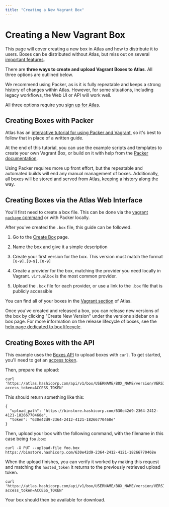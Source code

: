 ```yaml
---
title: "Creating a New Vagrant Box"
---
```

# Creating a New Vagrant Box

This page will cover creating a new box in Atlas and how to distribute
it to users. Boxes can be distributed without Atlas, but
miss out on several [important features](/help/vagrant/boxes).

There are __three ways to create and upload Vagrant Boxes to Atlas__. All
three options are outlined below.

We recommend using Packer, as is it is fully repeatable and keeps a strong
history of changes within Atlas. However, for some situations, including
legacy workflows, the Web UI or API will work well.

All three options require you [sign up for Atlas](/account/new).

## Creating Boxes with Packer

Atlas has an [interactive tutorial for using Packer and Vagrant](/tutorial/packer-vagrant),
so it's best to follow that in place of a written guide.

At the end of this tutorial, you can use the example scripts and
templates to create your own Vagrant Box, or build on it
with help from the [Packer documentation](https://packer.io).

Using Packer requires more up front effort, but the repeatable and
automated builds will end any manual management of boxes. Additionally,
all boxes will be stored and served from Atlas, keeping a history along
 the way.

## Creating Boxes via the Atlas Web Interface

You'll first need to create a box file. This can be done via
the [vagrant `package` command](http://docs.vagrantup.com/v2/boxes/base.html)
or with Packer locally.

After you've created the `.box` file, this guide can be followed.

1. Go to the [Create Box](/boxes/new) page.

1. Name the box and give it a simple description

1. Create your first version for the box. This version
must match the format `[0-9].[0-9].[0-9]`

1. Create a provider for the box, matching the provider you need
locally in Vagrant. `virtualbox` is the most common provider.

1. Upload the `.box` file for each provider, or use a link to the `.box`
file that is publicly accessible

You can find all of your boxes in the [Vagrant section](/vagrant) of Atlas.

Once you've created and released a box, you can release new versions of
the box by clicking "Create New Version" under the versions sidebar on
a box page. For more information on the release lifecycle of boxes, see
the [help page dedicated to box lifecycle](/help/boxes/lifecycle).

## Creating Boxes with the API

This example uses the [Boxes API](/docs) to upload boxes with `curl`. To
get started, you'll need to get an [access token](/settings/tokens).

Then, prepare the upload:

    curl 'https://atlas.hashicorp.com/api/v1/box/USERNAME/BOX_NAME/version/VERSION/provider/PROVIDER_NAME/upload?access_token=ACCESS_TOKEN'

This should return something like this:


    {
      "upload_path": "https://binstore.hashicorp.com/630e42d9-2364-2412-4121-18266770468e",
      "token": "630e42d9-2364-2412-4121-18266770468e"
    }

Then, upload your box with the following command, with the filename in this case being `foo.box`:

    curl -X PUT --upload-file foo.box https://binstore.hashicorp.com/630e42d9-2364-2412-4121-18266770468e

When the upload finishes, you can verify it worked by making this request and matching the `hosted_token` it returns to the previously retrieved upload token.


    curl 'https://atlas.hashicorp.com/api/v1/box/USERNAME/BOX_NAME/version/VERSION_NUMBER/provider/PROVIDER_NAME?access_token=ACCESS_TOKEN'

Your box should then be available for download.
